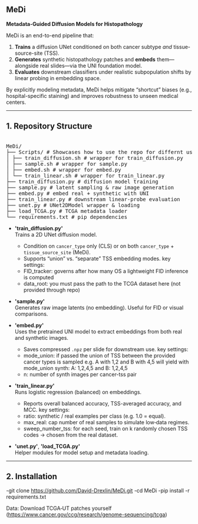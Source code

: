 ## MeDi

**Metadata-Guided Diffusion Models for Histopathology**

MeDi is an end-to-end pipeline that:

1. **Trains** a diffusion UNet conditioned on both cancer subtype _and_ tissue-source-site (TSS).
2. **Generates** synthetic histopathology patches and **embeds** them—alongside real slides—via the UNI foundation model.
3. **Evaluates** downstream classifiers under realistic subpopulation shifts by linear probing in embedding space.

By explicitly modeling metadata, MeDi helps mitigate “shortcut” biases (e.g., hospital-specific staining) and improves robustness to unseen medical centers.

---

## 1. Repository Structure
<pre> 
MeDi/
├── Scripts/ # Showcases how to use the repo for differnt use-cases
│ ├── train_diffusion.sh # wrapper for train_diffusion.py
│ ├── sample.sh # wrapper for sample.py
│ ├── embed.sh # wrapper for embed.py
│ └── train_linear.sh # wrapper for train_linear.py
├── train_diffusion.py # diffusion model training
├── sample.py # latent sampling & raw image generation
├── embed.py # embed real + synthetic with UNI
├── train_linear.py # downstream linear‐probe evaluation
├── unet.py # UNet2DModel wrapper & loading
├── load_TCGA.py # TCGA metadata loader
└── requirements.txt # pip dependencies
</pre>

- **'train_diffusion.py'**  
  Trains a 2D UNet diffusion model.  
  - Condition on `cancer_type` only (CLS) or on both `cancer_type` + `tissue_source_site` (MeDi).  
  - Supports “union” vs. “separate” TSS embedding modes.
  key settings:
  - FID_tracker: governs after how many OS a lightweight FID inference is computed
  - data_root: you must pass the path to the TCGA dataset here (not provided through repo)

- **'sample.py'**  
  Generates raw image latents (no embedding). Useful for FID or visual comparisons.

- **'embed.py'**  
  Uses the pretrained UNI model to extract embeddings from both real and synthetic images.  
  - Saves compressed `.npz` per slide for downstream use.
  key settings:
  - mode_union: if passed the union of TSS between the provided cancer types is sampled e.g. A with 1,2 and B with 4,5 will yield with mode_union synth: A: 1,2,4,5 and B: 1,2,4,5
  - n: number of synth images per cancer-tss pair 

- **'train_linear.py'**  
  Runs logistic regression (balanced) on embeddings.  
  - Reports overall balanced accuracy, TSS-averaged accuracy, and MCC.
  key settings:  
  - ratio: synthetic / real examples per class (e.g. 1.0 = equal).
  - max_real: cap number of real samples to simulate low‐data regimes.
  - sweep_number_tss: for each seed, train on k randomly chosen TSS codes -> chosen from the real dataset.

- **'unet.py'**, **'load_TCGA.py'**  
  Helper modules for model setup and metadata loading.

---

## 2. Installation

-git clone https://github.com/David-Drexlin/MeDi.git
-cd MeDi
-pip install -r requirements.txt

Data:
Download TCGA‐UT patches yourself (https://www.cancer.gov/ccg/research/genome-sequencing/tcga)
